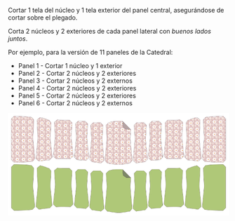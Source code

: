 Cortar 1 tela del núcleo y 1 tela exterior del panel central, asegurándose de cortar sobre el plegado.

Corta 2 núcleos y 2 exteriores de cada panel lateral con *buenos lados juntos*.

Por ejemplo, para la versión de 11 paneles de la Catedral:

-   Panel 1 - Cortar 1 núcleo y 1 exterior
-   Panel 2 - Cortar 2 núcleos y 2 exteriores
-   Panel 3 - Cortar 2 núcleos y 2 externos
-   Panel 4 - Cortar 2 núcleos y 2 exteriores
-   Panel 5 - Cortar 2 núcleos y 2 exteriores
-   Panel 6 - Cortar 2 núcleos y 2 externos

![Piezas de patrón](cathrin_cutting.png)
